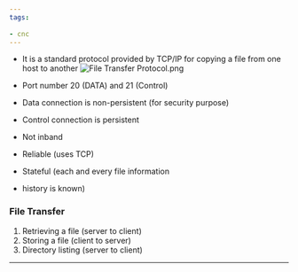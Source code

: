 ```yaml
---
tags:
  
- cnc
---
```

- It is a standard protocol provided by TCP/IP for copying a file from one host to another
 ![File Transfer Protocol.png](File-Transfer-Protocol.png)

- Port number 20 (DATA) and 21 (Control)
- Data connection is non-persistent (for security purpose)
- Control connection is persistent
- Not inband
- Reliable (uses TCP)
- Stateful (each and every file information 
- history is known)

### File Transfer

1. Retrieving a file (server to client)
2. Storing a file (client to server)
3. Directory listing (server to client)

---

